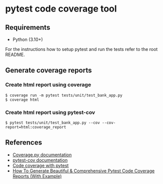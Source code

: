 # pytest code coverage tool

## Requirements
* Python (3.10+)

For the instructions how to setup pytest and run the tests refer to the root README.

## Generate coverage reports

### Create html report using coverage
```shell
$ coverage run -m pytest tests/unit/test_bank_app.py
$ coverage html
```

### Create html report using pytest-cov
```shell
$ pytest tests/unit/test_bank_app.py --cov --cov-report=html:coverage_report
```

## References

* [Coverage.py documentation](https://coverage.readthedocs.io/en/7.6.9/)
* [pytest-cov documentation](https://pytest-cov.readthedocs.io/en/latest/reporting.html)
* [Code coverage with pytest](https://medium.com/@sumanrbt1997/code-coverage-with-pytest-1f72653b0bf2)
* [How To Generate Beautiful & Comprehensive Pytest Code Coverage Reports (With Example)](https://pytest-with-eric.com/pytest-best-practices/pytest-code-coverage-reports/)
